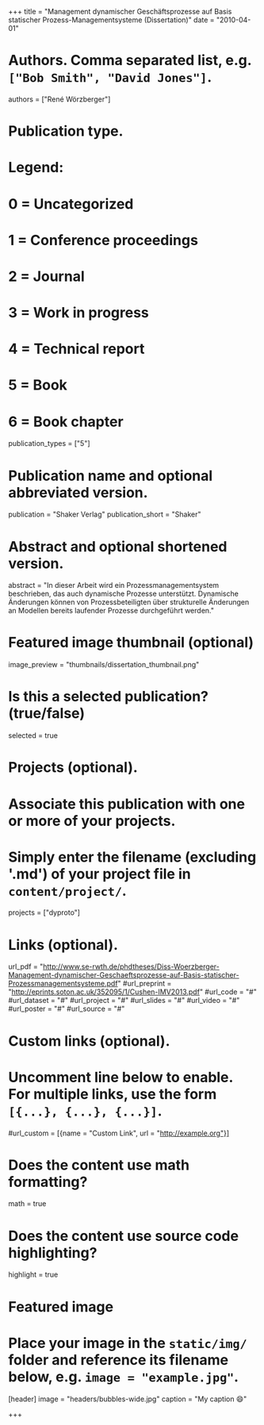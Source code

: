 +++
title = "Management dynamischer Geschäftsprozesse auf Basis statischer Prozess-Managementsysteme (Dissertation)"
date = "2010-04-01"

# Authors. Comma separated list, e.g. `["Bob Smith", "David Jones"]`.
authors = ["René Wörzberger"]

# Publication type.
# Legend:
# 0 = Uncategorized
# 1 = Conference proceedings
# 2 = Journal
# 3 = Work in progress
# 4 = Technical report
# 5 = Book
# 6 = Book chapter
publication_types = ["5"]

# Publication name and optional abbreviated version.
publication = "Shaker Verlag"
publication_short = "Shaker"

# Abstract and optional shortened version.
abstract = "In dieser Arbeit wird ein Prozessmanagementsystem beschrieben, das auch dynamische Prozesse unterstützt. Dynamische Änderungen können von Prozessbeteiligten über strukturelle Änderungen an Modellen bereits laufender Prozesse durchgeführt werden."

# Featured image thumbnail (optional)
image_preview = "thumbnails/dissertation_thumbnail.png"

# Is this a selected publication? (true/false)
selected = true

# Projects (optional).
#   Associate this publication with one or more of your projects.
#   Simply enter the filename (excluding '.md') of your project file in `content/project/`.
projects = ["dyproto"]

# Links (optional).
url_pdf = "http://www.se-rwth.de/phdtheses/Diss-Woerzberger-Management-dynamischer-Geschaeftsprozesse-auf-Basis-statischer-Prozessmanagementsysteme.pdf"
#url_preprint = "http://eprints.soton.ac.uk/352095/1/Cushen-IMV2013.pdf"
#url_code = "#"
#url_dataset = "#"
#url_project = "#"
#url_slides = "#"
#url_video = "#"
#url_poster = "#"
#url_source = "#"

# Custom links (optional).
#   Uncomment line below to enable. For multiple links, use the form `[{...}, {...}, {...}]`.
#url_custom = [{name = "Custom Link", url = "http://example.org"}]

# Does the content use math formatting?
math = true

# Does the content use source code highlighting?
highlight = true

# Featured image
# Place your image in the `static/img/` folder and reference its filename below, e.g. `image = "example.jpg"`.
[header]
image = "headers/bubbles-wide.jpg"
caption = "My caption :smile:"

+++
